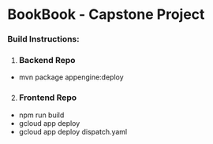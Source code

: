 # BookBook - Capstone Project

### Build Instructions:

1. ### Backend Repo
- mvn package appengine:deploy 

2. ### Frontend Repo
- npm run build
- gcloud app deploy
- gcloud app deploy dispatch.yaml

